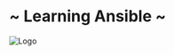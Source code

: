 # ~ Learning Ansible ~
![Logo](https://docs.ansible.com/ansible/latest/_static/images/Ansible-Mark-RGB_White.png)